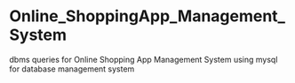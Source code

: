 # Online_ShoppingApp_Management_System

dbms queries for Online Shopping App Management System
using mysql for database management system
